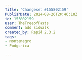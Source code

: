 ```yaml
---
Title: 'Changeset #155802159'
PublishDate: 2024-08-26T20:46:10Z
id: 155802159
user: TheTreeofPasts
comment: add sidwalk
created_by: Rapid 2.3.2
tags:
- Montenegro
- Podgorica

---
```

